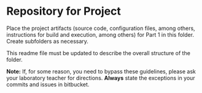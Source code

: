 # Repository for Project 

Place the project artifacts (source code, configuration files, among others, instructions for build and execution, among others) for Part 1  in this folder. Create subfolders as necessary.

This readme file must be updated to describe the overall structure of the folder.

**Note:** If, for some reason, you need to bypass these guidelines, please ask your laboratory teacher for directions.  **Always** state the exceptions in your commits and issues in bitbucket.
